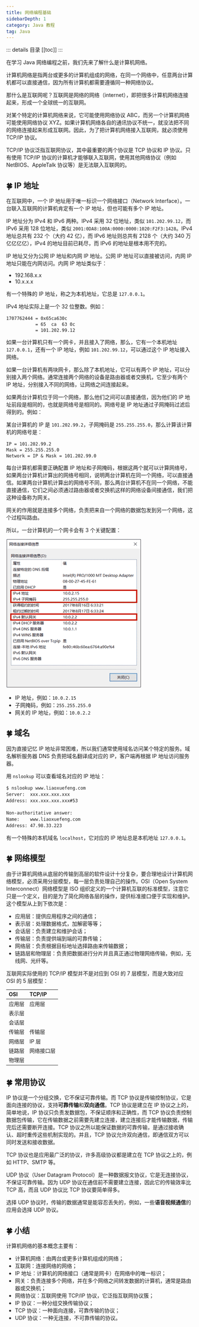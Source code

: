```yaml
---
title: 网络编程基础
sidebarDepth: 1
category: Java 教程
tag: Java
---
```


::: details 目录
[[toc]]
:::

在学习 Java 网络编程之前，我们先来了解什么是计算机网络。

计算机网络是指两台或更多的计算机组成的网络，在同一个网络中，任意两台计算机都可以直接通信，因为所有计算机都需要遵循同一种网络协议。

那什么是互联网呢？互联网是网络的网络（internet），即把很多计算机网络连接起来，形成一个全球统一的互联网。

对某个特定的计算机网络来说，它可能使用网络协议 ABC，而另一个计算机网络可能使用网络协议 XYZ。如果计算机网络各自的通讯协议不统一，就没法把不同的网络连接起来形成互联网。因此，为了把计算机网络接入互联网，就必须使用 TCP/IP 协议。

TCP/IP 协议泛指互联网协议，其中最重要的两个协议是 TCP 协议和 IP 协议。只有使用 TCP/IP 协议的计算机才能够联入互联网，使用其他网络协议（例如 NetBIOS、AppleTalk 协议等）是无法联入互联网的。

## 🍀 IP 地址

在互联网中，一个 IP 地址用于唯一标识一个网络接口（Network Interface）。一台联入互联网的计算机肯定有一个 IP 地址，但也可能有多个 IP 地址。

IP 地址分为 IPv4 和 IPv6 两种。IPv4 采用 32 位地址，类似 `101.202.99.12`，而 IPv6 采用 128 位地址，类似 `2001:0DA8:100A:0000:0000:1020:F2F3:1428`。IPv4 地址总共有 232 个（大约 42 亿），而 IPv6 地址则总共有 2128 个（大约 340 万亿亿亿亿），IPv4 的地址目前已耗尽，而 IPv6 的地址是根本用不完的。

IP 地址又分为公网 IP 地址和内网 IP 地址。公网 IP 地址可以直接被访问，内网 IP 地址只能在内网访问。内网 IP 地址类似于：

- 192.168.x.x
- 10.x.x.x

有一个特殊的 IP 地址，称之为本机地址，它总是 `127.0.0.1`。

IPv4 地址实际上是一个 32 位整数。例如：

```ascii
1707762444 = 0x65ca630c
           = 65  ca  63 0c
           = 101.202.99.12
```

如果一台计算机只有一个网卡，并且接入了网络，那么，它有一个本机地址 `127.0.0.1`，还有一个 IP 地址，例如 `101.202.99.12`，可以通过这个 IP 地址接入网络。

如果一台计算机有两块网卡，那么除了本机地址，它可以有两个 IP 地址，可以分别接入两个网络。通常连接两个网络的设备是路由器或者交换机，它至少有两个 IP 地址，分别接入不同的网络，让网络之间连接起来。

如果两台计算机位于同一个网络，那么他们之间可以直接通信，因为他们的 IP 地址前段是相同的，也就是网络号是相同的。网络号是 IP 地址通过子网掩码过滤后得到的。例如：

某台计算机的 IP 是 `101.202.99.2`，子网掩码是 `255.255.255.0`，那么计算该计算机的网络号是：

```
IP = 101.202.99.2
Mask = 255.255.255.0
Network = IP & Mask = 101.202.99.0
```

每台计算机都需要正确配置 IP 地址和子网掩码，根据这两个就可以计算网络号，如果两台计算机计算出的网络号相同，说明两台计算机在同一个网络，可以直接通信。如果两台计算机计算出的网络号不同，那么两台计算机不在同一个网络，不能直接通信，它们之间必须通过路由器或者交换机这样的网络设备间接通信，我们把这种设备称为网关。

网关的作用就是连接多个网络，负责把来自一个网络的数据包发到另一个网络，这个过程叫路由。

所以，一台计算机的一个网卡会有 3 个关键配置：

![network](./assets/l.png)

- IP 地址，例如：`10.0.2.15`
- 子网掩码，例如：`255.255.255.0`
- 网关的 IP 地址，例如：`10.0.2.2`

## 🍀 域名

因为直接记忆 IP 地址非常困难，所以我们通常使用域名访问某个特定的服务。域名解析服务器 DNS 负责把域名翻译成对应的 IP，客户端再根据 IP 地址访问服务器。

用 `nslookup` 可以查看域名对应的 IP 地址：

```sh
$ nslookup www.liaoxuefeng.com
Server:  xxx.xxx.xxx.xxx
Address: xxx.xxx.xxx.xxx#53

Non-authoritative answer:
Name:    www.liaoxuefeng.com
Address: 47.98.33.223
```

有一个特殊的本机域名 `localhost`，它对应的 IP 地址总是本机地址 `127.0.0.1`。

## 🍀 网络模型

由于计算机网络从底层的传输到高层的软件设计十分复杂，要合理地设计计算机网络模型，必须采用分层模型，每一层负责处理自己的操作。OSI（Open System Interconnect）网络模型是 ISO 组织定义的一个计算机互联的标准模型，注意它只是一个定义，目的是为了简化网络各层的操作，提供标准接口便于实现和维护。这个模型从上到下依次是：

- 应用层：提供应用程序之间的通信；
- 表示层：处理数据格式，加解密等等；
- 会话层：负责建立和维护会话；
- 传输层：负责提供端到端的可靠传输；
- 网络层：负责根据目标地址选择路由来传输数据；
- 链路层和物理层：负责把数据进行分片并且真正通过物理网络传输，例如，无线网、光纤等。

互联网实际使用的 TCP/IP 模型并不是对应到 OSI 的 7 层模型，而是大致对应 OSI 的 5 层模型：

| OSI    | TCP/IP     |
| :----- | :--------- |
| 应用层 | 应用层     |
| 表示层 |            |
| 会话层 |            |
| 传输层 | 传输层     |
| 网络层 | IP 层      |
| 链路层 | 网络接口层 |
| 物理层 |            |

## 🍀 常用协议

IP 协议是一个分组交换，它不保证可靠传输。而 TCP 协议是传输控制协议，它是面向连接的协议，支持**可靠传输**和**双向通信**。TCP 协议是建立在 IP 协议之上的，简单地说，IP 协议只负责发数据包，不保证顺序和正确性，而 TCP 协议负责控制数据包传输，它在传输数据之前需要先建立连接，建立连接后才能传输数据，传输完后还需要断开连接。TCP 协议之所以能保证数据的可靠传输，是通过接收确认、超时重传这些机制实现的。并且，TCP 协议允许双向通信，即通信双方可以同时发送和接收数据。

TCP 协议也是应用最广泛的协议，许多高级协议都是建立在 TCP 协议之上的，例如 HTTP、SMTP 等。

UDP 协议（User Datagram Protocol）是一种数据报文协议，它是无连接协议，不保证可靠传输。因为 UDP 协议在通信前不需要建立连接，因此它的传输效率比 TCP 高，而且 UDP 协议比 TCP 协议要简单得多。

选择 UDP 协议时，传输的数据通常是能容忍丢失的，例如，一些**语音视频通信**的应用会选择 UDP 协议。

## 🍀 小结

计算机网络的基本概念主要有：

- 计算机网络：由两台或更多计算机组成的网络；
- 互联网：连接网络的网络；
- IP 地址：计算机的网络接口（通常是网卡）在网络中的唯一标识；
- 网关：负责连接多个网络，并在多个网络之间转发数据的计算机，通常是路由器或交换机；
- 网络协议：互联网使用 TCP/IP 协议，它泛指互联网协议簇；
- IP 协议：一种分组交换传输协议；
- TCP 协议：一种面向连接，可靠传输的协议；
- UDP 协议：一种无连接，不可靠传输的协议。
